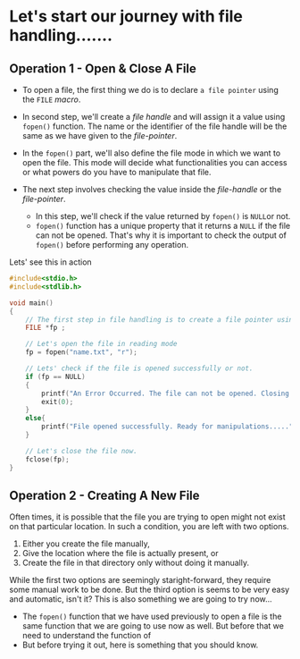 # Let's start our journey with file handling.......

## Operation 1 - Open & Close A File 
* To open a file, the first thing we do is to declare `a file pointer` using the `FILE` *macro*.

* In second step, we'll create a *file handle* and will assign it a value using `fopen()` function. The name or the identifier of the file handle will be the same as we have given to the *file-pointer*.

* In the `fopen()` part, we'll also define the file mode in which we want to open the file. This mode will decide what functionalities you can access or what powers do you have to manipulate that file.

* The next step involves checking the value inside the *file-handle* or the *file-pointer*. 
    - In this step, we'll check if the value returned by `fopen()` is `NULL`or not.
    - `fopen()` function has a unique property that it returns a `NULL` if the file can not be opened. That's why it is important to check the output of `fopen()` before performing any operation.

Lets' see this in action

```c
#include<stdio.h>
#include<stdlib.h>

void main()
{
    // The first step in file handling is to create a file pointer using the FILE macro
    FILE *fp ;

    // Let's open the file in reading mode
    fp = fopen("name.txt", "r");

    // Lets' check if the file is opened successfully or not.
    if (fp == NULL)
    {
        printf("An Error Occurred. The file can not be opened. Closing the program.....");
        exit(0);
    }
    else{
        printf("File opened successfully. Ready for manipulations.....");
    }

    // Let's close the file now.
    fclose(fp);
}
```

## Operation 2 - Creating A New File

Often times, it is possible that the file you are trying to open might not exist on that particular location. In such a condition, you are left with two options. 
01. Either you create the file manually,
02. Give the location where the file is actually present, or
03. Create the file in that directory only without doing it manually.

While the first two options are seemingly staright-forward, they require some manual work to be done. But the third option is seems to be very easy and automatic, isn't it? This is also something we are going to try now...

* The `fopen()` function that we have used previously to open a file is the same function that we are going to use now as well. But before that we need to understand the function of 
* But before trying it out, here is something that you should know.